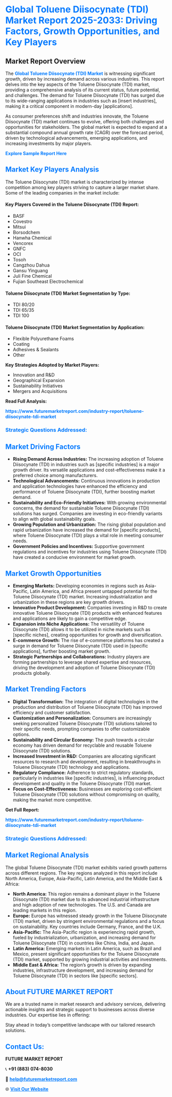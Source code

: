 <h1 style="color: #007BFF;">Global Toluene Diisocynate (TDI) Market Report 2025-2033: Driving Factors, Growth Opportunities, and Key Players</h1>

<section id="overview">
<h2>Market Report Overview</h2>
<p>The <a href="https://www.futuremarketreport.com/industry-report/toluene-diisocynate-tdi-market" style="color: #007BFF; text-decoration: none;"><strong>Global Toluene Diisocynate (TDI) Market</strong></a> is witnessing significant growth, driven by increasing demand across various industries. This report delves into the key aspects of the Toluene Diisocynate (TDI) market, providing a comprehensive analysis of its current status, future potential, and challenges. The demand for Toluene Diisocynate (TDI) has surged due to its wide-ranging applications in industries such as [insert industries], making it a critical component in modern-day [applications].</p>
<p>As consumer preferences shift and industries innovate, the Toluene Diisocynate (TDI) market continues to evolve, offering both challenges and opportunities for stakeholders. The global market is expected to expand at a substantial compound annual growth rate (CAGR) over the forecast period, driven by technological advancements, emerging applications, and increasing investments by major players.</p>
</section>

<section id="overview">
<p><a href="https://www.futuremarketreport.com/request-sample/reportId=106246" style="color: #007BFF; text-decoration: none;"><strong>Explore Sample Report Here</strong></a></p>
</section>

<section id="key-players">
<h2 style="color: #007BFF;">Market Key Players Analysis</h2>
<p>The Toluene Diisocynate (TDI) market is characterized by intense competition among key players striving to capture a larger market share. Some of the leading companies in the market include:</p>
<h4>Key Players Covered in the Toluene Diisocynate (TDI) Report:</h4>
<ul><li>BASF</li><li>Covestro</li><li>Mitsui</li><li>Borsodchem</li><li>Hanwha Chemical</li><li>Vencorex</li><li>GNFC</li><li>OCI</li><li>Tosoh</li><li>Cangzhou Dahua</li><li>Gansu Yinguang</li><li>Juli Fine Chemical</li><li>Fujian Southeast Electrochemical</li></ul>
<h4>Toluene Diisocynate (TDI) Market Segmentation by Type:</h4>
<ul><li>TDI 80/20</li><li>TDI 65/35</li><li>TDI 100</li></ul>

<h4>Toluene Diisocynate (TDI) Market Segmentation by Application:</h4>
<ul><li>Flexible Polyurethane Foams</li><li>Coating</li><li>Adhesives &amp; Sealants</li><li>Other</li></ul>
<p><strong>Key Strategies Adopted by Market Players:</strong></p>
<ul>
<li>Innovation and R&D</li>
<li>Geographical Expansion</li>
<li>Sustainability Initiatives</li>
<li>Mergers and Acquisitions</li>
</ul>
</section>

<section>
<p><strong>Read Full Analysis: </strong></p><a href="https://www.futuremarketreport.com/industry-report/toluene-diisocynate-tdi-market" style="color: #007BFF; text-decoration: none;"><strong>https://www.futuremarketreport.com/industry-report/toluene-diisocynate-tdi-market</strong></a>
<h3 style="color: #007BFF;">Strategic Questions Addressed:</h3>
</section>

<section id="driving-factors">
<h2 style="color: #007BFF;">Market Driving Factors</h2>
<ul>
<li><strong>Rising Demand Across Industries:</strong> The increasing adoption of Toluene Diisocynate (TDI) in industries such as [specific industries] is a major growth driver. Its versatile applications and cost-effectiveness make it a preferred choice among manufacturers.</li>
<li><strong>Technological Advancements:</strong> Continuous innovations in production and application technologies have enhanced the efficiency and performance of Toluene Diisocynate (TDI), further boosting market demand.</li>
<li><strong>Sustainability and Eco-Friendly Initiatives:</strong> With growing environmental concerns, the demand for sustainable Toluene Diisocynate (TDI) solutions has surged. Companies are investing in eco-friendly variants to align with global sustainability goals.</li>
<li><strong>Growing Population and Urbanization:</strong> The rising global population and rapid urbanization have increased the demand for [specific products], where Toluene Diisocynate (TDI) plays a vital role in meeting consumer needs.</li>
<li><strong>Government Policies and Incentives:</strong> Supportive government regulations and incentives for industries using Toluene Diisocynate (TDI) have created a conducive environment for market growth.</li>
</ul>
</section>

<section id="growth-opportunities">
<h2 style="color: #007BFF;">Market Growth Opportunities</h2>
<ul>
<li><strong>Emerging Markets:</strong> Developing economies in regions such as Asia-Pacific, Latin America, and Africa present untapped potential for the Toluene Diisocynate (TDI) market. Increasing industrialization and urbanization in these regions are key growth drivers.</li>
<li><strong>Innovative Product Development:</strong> Companies investing in R&D to create innovative Toluene Diisocynate (TDI) products with enhanced features and applications are likely to gain a competitive edge.</li>
<li><strong>Expansion into Niche Applications:</strong> The versatility of Toluene Diisocynate (TDI) allows it to be utilized in niche markets such as [specific niches], creating opportunities for growth and diversification.</li>
<li><strong>E-commerce Growth:</strong> The rise of e-commerce platforms has created a surge in demand for Toluene Diisocynate (TDI) used in [specific applications], further boosting market growth.</li>
<li><strong>Strategic Partnerships and Collaborations:</strong> Industry players are forming partnerships to leverage shared expertise and resources, driving the development and adoption of Toluene Diisocynate (TDI) products globally.</li>
</ul>
</section>

<section id="trending-factors">
<h2 style="color: #007BFF;">Market Trending Factors</h2>
<ul>
<li><strong>Digital Transformation:</strong> The integration of digital technologies in the production and distribution of Toluene Diisocynate (TDI) has improved efficiency and customer satisfaction.</li>
<li><strong>Customization and Personalization:</strong> Consumers are increasingly seeking personalized Toluene Diisocynate (TDI) solutions tailored to their specific needs, prompting companies to offer customizable options.</li>
<li><strong>Sustainability and Circular Economy:</strong> The push towards a circular economy has driven demand for recyclable and reusable Toluene Diisocynate (TDI) solutions.</li>
<li><strong>Increased Investment in R&D:</strong> Companies are allocating significant resources to research and development, resulting in breakthroughs in Toluene Diisocynate (TDI) technology and applications.</li>
<li><strong>Regulatory Compliance:</strong> Adherence to strict regulatory standards, particularly in industries like [specific industries], is influencing product development and quality in the Toluene Diisocynate (TDI) market.</li>
<li><strong>Focus on Cost-Effectiveness:</strong> Businesses are exploring cost-efficient Toluene Diisocynate (TDI) solutions without compromising on quality, making the market more competitive.</li>
</ul>
</section>

<section>
<p><strong>Get Full Report: </strong></p><a href="https://www.futuremarketreport.com/industry-report/toluene-diisocynate-tdi-market" style="color: #007BFF; text-decoration: none;"><strong>https://www.futuremarketreport.com/industry-report/toluene-diisocynate-tdi-market</strong></a>
<h3 style="color: #007BFF;">Strategic Questions Addressed:</h3>
</section>


<section id="regional-analysis">
<h2 style="color: #007BFF;">Market Regional Analysis</h2>
<p>The global Toluene Diisocynate (TDI) market exhibits varied growth patterns across different regions. The key regions analyzed in this report include North America, Europe, Asia-Pacific, Latin America, and the Middle East & Africa:</p>
<ul>
<li><strong>North America:</strong> This region remains a dominant player in the Toluene Diisocynate (TDI) market due to its advanced industrial infrastructure and high adoption of new technologies. The U.S. and Canada are leading markets in this region.</li>
<li><strong>Europe:</strong> Europe has witnessed steady growth in the Toluene Diisocynate (TDI) market, driven by stringent environmental regulations and a focus on sustainability. Key countries include Germany, France, and the U.K.</li>
<li><strong>Asia-Pacific:</strong> The Asia-Pacific region is experiencing rapid growth, fueled by industrialization, urbanization, and increasing demand for Toluene Diisocynate (TDI) in countries like China, India, and Japan.</li>
<li><strong>Latin America:</strong> Emerging markets in Latin America, such as Brazil and Mexico, present significant opportunities for the Toluene Diisocynate (TDI) market, supported by growing industrial activities and investments.</li>
<li><strong>Middle East & Africa:</strong> The region’s growth is driven by expanding industries, infrastructure development, and increasing demand for Toluene Diisocynate (TDI) in sectors like [specific sectors].</li>
</ul>
</section>

<footer>
<h2 style="color: #007BFF;">About FUTURE MARKET REPORT</h2>
<p>We are a trusted name in market research and advisory services, delivering actionable insights and strategic support to businesses across diverse industries. Our expertise lies in offering:</p>

<p>Stay ahead in today’s competitive landscape with our tailored research solutions.</p>

<h2 style="color: #007BFF;">Contact Us:</h2>
<p><strong>FUTURE MARKET REPORT</strong></p>
<p>📞 <strong>+91 (883) 074-8030</strong></p>
<p>📧 <strong><a href="mailto:help@futuremarketreport.com" style="color: #007BFF;">help@futuremarketreport.com</a></strong></p>
<p>🌐 <strong><a href="https://www.futuremarketreport.com/" style="color: #007BFF;">Visit Our Website</a></strong></p>
</footer>